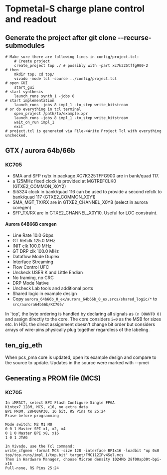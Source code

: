 # Topmetal-S charge plane control and readout
## Generate the project after git clone --recurse-submodules
```
# Make sure there are following lines in config/project.tcl:
    # Create project
    create_project top ./ # possibly with -part xc7k325tffg900-2
# then
    mkdir top; cd top/
    vivado -mode tcl -source ../config/project.tcl
# open GUI
    start_gui
# start synthesis
    launch_runs synth_1 -jobs 8
# start implementation
    launch_runs -jobs 8 impl_1 -to_step write_bitstream
# or do everything in tcl terminal
    open_project /path/to/example.xpr
    launch_runs -jobs 8 impl_1 -to_step write_bitstream
    wait_on_run impl_1
    exit
# project.tcl is generated via File->Write Project Tcl with everything unchecked.
```

## GTX / aurora 64b/66b
### KC705
* SMA and SFP rx/tx in package XC7K325TFFG900 are in bank/quad 117.
* a 125MHz fixed clock is provided at MGTREFCLK0 (GTXE2_COMMON_X0Y2)
* Si5324 clock in bank/quad 116 can be used to provide a second refclk to bank/quad 117 (GTXE2_COMMON_X0Y1)
* SMA_MGT_TX/RX are in GTXE2_CHANNEL_X0Y8 (select in aurora coregen)
* SFP_TX/RX are in GTXE2_CHANNEL_X0Y10.  Useful for LOC constraint.
#### Aurora 64B66B coregen
* Line Rate 10.0 Gbps
* GT Refclk 125.0 MHz
* INIT clk 100.0 MHz
* GT DRP clk 100.0 MHz
* Dataflow Mode Duplex
* Interface Streaming
* Flow Control UFC
* Unckeck USER K and Little Endian
* No framing, no CRC
* DRP Mode Native
* Uncheck Lab tools and additional ports
* Shared logic in example design
* Copy ```aurora_64b66b_0_ex/aurora_64b66b_0_ex.srcs/shared_logic/*``` to ```src/aurora64b66b/KC705/```

In `top', the byte ordering is handled by declaring all signals as ```(n DOWNTO 0)``` and assign directly to the core.  The core considers ```i=0``` as the MSB for sizes etc.  In HDL the direct assignment doesn't change bit order but considers arrays of wire-pins physically plug together regardless of the labeling.

## ten_gig_eth
When pcs_pma core is updated, open its example design and compare to the source to update.  Updates in the source were marked with --ymei

## Generating a PROM file (MCS)
### KC705
```
In iMPACT, select BPI Flash Configure Single FPGA
Kintex7 128M, MCS, x16, no extra data
BPI PROM, 28F00AP30, 16 bit, RS Pins to 25:24
Erase before programming

Mode switch: M2 M1 M0
0 0 1 Master SPI x1, x2, x4
0 1 0 Master BPI x8, x16
1 0 1 JTAG

In Vivado, use the Tcl command:
write_cfgmem -format MCS -size 128 -interface BPIx16 -loadbit "up 0x0 top/top.runs/impl_1/top.bit" target/FMC112IPv4Sel.mcs
Then in Hardware Manager, choose Micron density 1024Mb 28f00ap30t-bpi-x16
Pull-none, RS Pins 25:24
```
